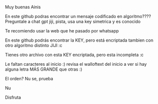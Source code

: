 Muy buenas Ainis

En este github podras encontrar un mensaje codificado en algoritmo???? Preguntale a chat gpt jiji, pista, usa una key simetrica y es conocido

Te recomiendo usar la web que he pasado por whatsapp

En este github podrás encontrar la KEY, pero está encriptada tambien con otro algoritmo distinto JIJI :c 

Tienes otro archivo con esta KEY encriptada, pero esta incompleta :c 

Le faltan caracteres al inicio :) revisa el walloftext del inicio a ver si hay alguna letra MÁS GRANDE que otras :) 

El orden? Nu se, prueba

Nu

Disfruta
